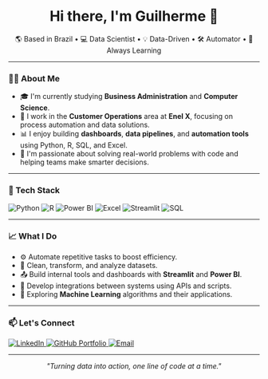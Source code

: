 <h1 align="center">Hi there, I'm Guilherme 👋</h1>

<p align="center">
  🌎 Based in Brazil • 💻 Data Scientist • 💡 Data-Driven • 🛠️ Automator • 🚀 Always Learning 
</p>

---

### 👨‍💻 About Me

- 🎓 I'm currently studying **Business Administration** and **Computer Science**.
- 💼 I work in the **Customer Operations** area at **Enel X**, focusing on process automation and data solutions.
- 📊 I enjoy building **dashboards**, **data pipelines**, and **automation tools** using Python, R, SQL, and Excel.
- 🤝 I'm passionate about solving real-world problems with code and helping teams make smarter decisions.

---

### 🧰 Tech Stack

![Python](https://img.shields.io/badge/Python-3776AB?style=for-the-badge&logo=python&logoColor=white)
![R](https://img.shields.io/badge/R-276DC3?style=for-the-badge&logo=r&logoColor=white)
![Power BI](https://img.shields.io/badge/Power%20BI-F2C811?style=for-the-badge&logo=powerbi&logoColor=black)
![Excel](https://img.shields.io/badge/Excel-217346?style=for-the-badge&logo=microsoft-excel&logoColor=white)
![Streamlit](https://img.shields.io/badge/Streamlit-FF4B4B?style=for-the-badge&logo=streamlit&logoColor=white)
![SQL](https://img.shields.io/badge/SQL-4479A1?style=for-the-badge&logo=mysql&logoColor=white)

---

### 📈 What I Do

- ⚙️ Automate repetitive tasks to boost efficiency.
- 📑 Clean, transform, and analyze datasets.
- 📤 Build internal tools and dashboards with **Streamlit** and **Power BI**.
- 🔁 Develop integrations between systems using APIs and scripts.
- 🤖 Exploring **Machine Learning** algorithms and their applications.

---

### 📫 Let's Connect

<p align="left">
  <a href="https://www.linkedin.com/in/guilherme-souza-de-albuquerque/" target="_blank">
    <img src="https://img.shields.io/badge/LinkedIn-0A66C2?style=for-the-badge&logo=linkedin&logoColor=white" alt="LinkedIn">
  </a>
  
  <a href="https://github.com/GuilhermeSouza96/Portfolio/tree/main" target="_blank">
    <img src="https://img.shields.io/badge/Portfolio-24292F?style=for-the-badge&logo=github&logoColor=white" alt="GitHub Portfolio">
  </a>
  
  <a href="mailto:guilherme.souza.albuquerque96@gmail.com" target="_blank">
    <img src="https://img.shields.io/badge/Email-333333?style=for-the-badge&logo=gmail&logoColor=white" alt="Email">
  </a>
</p>

---

<p align="center">
  <em>"Turning data into action, one line of code at a time."</em>
</p>
